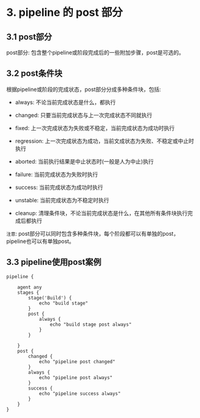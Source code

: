 # 3. pipeline 的 post 部分

## 3.1 post部分

post部分: 包含整个pipeline或阶段完成后的一些附加步骤，post是可选的。


## 3.2 post条件块

根据pipeline或阶段的完成状态，post部分分成多种条件块，包括:

* always: 不论当前完成状态是什么，都执行

* changed: 只要当前完成状态与上一次完成状态不同就执行

* fixed: 上一次完成状态为失败或不稳定，当前完成状态为成功时执行

* regression: 上一次完成状态为成功，当前文成状态为失败、不稳定或中止时执行

* aborted: 当前执行结果是中止状态时(一般是人为中止)执行

* failure: 当前完成状态为失败时执行

* success: 当前完成状态为成功时执行

* unstable: 当前完成状态为不稳定时执行

* cleanup: 清理条件块，不论当前完成状态是什么，在其他所有条件块执行完成后都执行



`注意`: post部分可以同时包含多种条件块，每个阶段都可以有单独的post，pipeline也可以有单独post。


## 3.3 pipeline使用post案例

```
pipeline {

    agent any
    stages {
        stage('Build') {
            echo "build stage"
        }
        post {
            always {
                echo "build stage post always"
            }
        }
        
    }
    post {
        changed {
            echo "pipeline post changed"
        }
        always {
            echo "pipeline post always"
        }
        success {
            echo "pipeline success always"
        }
    }
}
```
